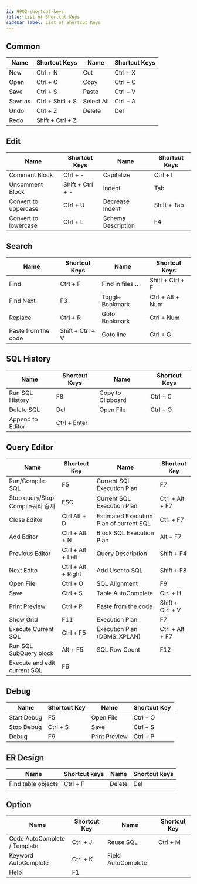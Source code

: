 ```yaml
---
id: 9902-shortcut-keys
title: List of Shortcut Keys
sidebar_label: List of Shortcut Keys
---
```


## Common
| Name | Shortcut Keys | Name | Shortcut Keys |
|  ---  |  ---  |  ---  |  ---  |
| New | Ctrl + N | Cut | Ctrl + X |
| Open | Ctrl + O | Copy | Ctrl + C |
| Save | Ctrl + S | Paste | Ctrl + V |
| Save as | Ctrl + Shift + S | Select All | Ctrl + A |
| Undo | Ctrl + Z | Delete | Del |
| Redo | Shift + Ctrl + Z |  |  |


## Edit
|  Name  |  Shortcut Keys  |  Name  |  Shortcut Keys  |
|  ---  |  ---  |  ---  |  ---  |
| Comment Block         | Ctrl + -         | Capitalize         | Ctrl + I         |
| Uncomment Block         | Shift + Ctrl + -         | Indent         | Tab         |
| Convert to uppercase         | Ctrl + U         | Decrease Indent         | Shift + Tab         |
| Convert to lowercase         | Ctrl + L         | Schema Description         | F4         |


## Search
|  Name  |  Shortcut Keys  |  Name  |  Shortcut Keys  |
|  ---  |  ---  |  ---  |  ---  |
| Find         | Ctrl + F         | Find in files…         | Shift + Ctrl + F         |
| Find Next         | F3         | Toggle Bookmark         | Ctrl + Alt + Num         |
| Replace         | Ctrl + R         | Goto Bookmark         | Ctrl + Num         |
| Paste from the code         | Shift + Ctrl + V         | Goto line         | Ctrl + G         |



## SQL History
|  Name  |  Shortcut Keys  |  Name  |  Shortcut Keys  |
|  ---  |  ---  |  ---  |  ---  |
| Run SQL History | F8 | Copy to Clipboard | Ctrl + C |
| Delete SQL | Del | Open File | Ctrl + O |
| Append to Editor | Ctrl + Enter |  |  |  


## Query Editor
|  Name  |  Shortcut Key  |  Name  |  Shortcut Key  |
|  ---  |  ---  |  ---  |  ---  |
| Run/Compile SQL | F5 | Current SQL Execution Plan | F7 |
| Stop query/Stop Compile쿼리 중지 | ESC | Current SQL Execution Plan | Ctrl + Alt + F7 |
| Close Editor | Ctrl Alt + D | Estimated Execution Plan of current SQL | Ctrl + F7 |
| Add Editor | Ctrl + Alt + N | Block SQL Execution Plan | Alt + F7 |
| Previous Editor | Ctrl + Alt + Left | Query Description | Shift + F4 |
| Next Edito | Ctrl + Alt + Right | Add User to SQL | Shift + F8 |
| Open File | Ctrl + O | SQL Alignment | F9 |
| Save | Ctrl + S | Table AutoComplete | Ctrl + H |
| Print Preview | Ctrl + P | Paste from the code | Shift + Ctrl + V |
| Show Grid | F11 | Execution Plan | F7 |
| Execute Current SQL | Ctrl + F5 | Execution Plan (DBMS_XPLAN) | Ctrl + Alt + F7 |
| Run SQL SubQuery block | Alt + F5 | SQL Row Count | F12 |
| Execute and edit current SQL | F6 |  |  |



## Debug
|  Name  |  Shortcut Key  |  Name  |  Shortcut Key  |
|  ---  |  ---  |  ---  |  ---  |
| Start Debug | F5 | Open File | Ctrl + O |
| Stop Debug | Ctrl + S | Save | Ctrl + S |
| Debug | F9 | Print Preview | Ctrl + P |



## ER Design
|  Name  |  Shortcut keys  |  Name  |  Shortcut keys  |
|  ---  |  ---  |  ---  |  ---  |
| Find table objects | Ctrl + F | Delete | Del |



## Option
|  Name  |  Shortcut Key  |  Name  |  Shortcut Key  |
|  ---  |  ---  |  ---  |  ---  |
| Code AutoComplete / Template | Ctrl + J | Reuse SQL | Ctrl + M |
| Keyword AutoComplete | Ctrl + K | Field AutoComplete |          |
| Help | F1 |  |          |
